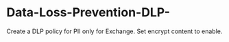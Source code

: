 # Data-Loss-Prevention-DLP-
Create a DLP policy for PII only for Exchange. Set encrypt content to enable.
